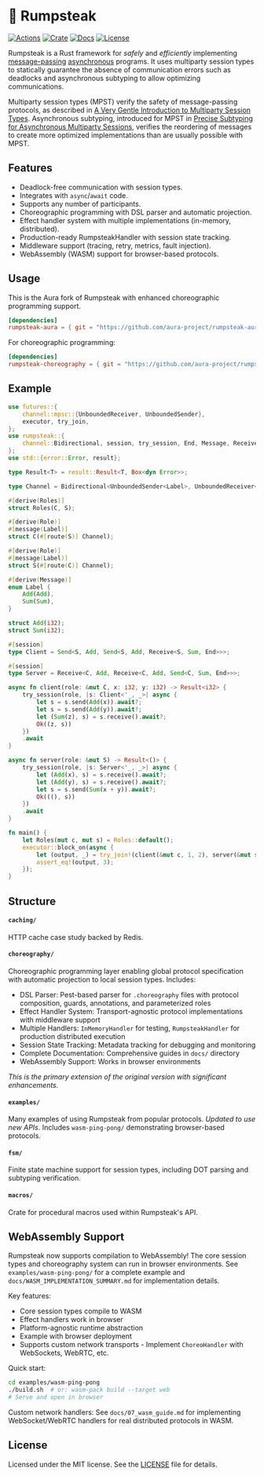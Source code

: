 # :meat_on_bone: Rumpsteak

[![Actions](https://github.com/zakcutner/rumpsteak/workflows/Check/badge.svg)](https://github.com/zakcutner/rumpsteak/actions)
[![Crate](https://img.shields.io/crates/v/rumpsteak)](https://crates.io/crates/rumpsteak)
[![Docs](https://docs.rs/rumpsteak/badge.svg)](https://docs.rs/rumpsteak)
[![License](https://img.shields.io/crates/l/rumpsteak)](LICENSE)

Rumpsteak is a Rust framework for _safely_ and _efficiently_ implementing
[message-passing](https://doc.rust-lang.org/book/ch16-02-message-passing.html)
[asynchronous](https://rust-lang.github.io/async-book/) programs. It uses
multiparty session types to statically guarantee the absence of communication errors such as deadlocks and asynchronous subtyping to allow optimizing communications.

Multiparty session types (MPST) verify the safety of message-passing protocols, as described in [A Very Gentle Introduction to Multiparty Session Types](http://mrg.doc.ic.ac.uk/publications/a-very-gentle-introduction-to-multiparty-session-types/main.pdf).
Asynchronous subtyping, introduced for MPST in [Precise Subtyping for
Asynchronous Multiparty Sessions](http://mrg.doc.ic.ac.uk/publications/precise-subtyping-for-asynchronous-multiparty-sessions/main.pdf),
verifies the reordering of messages to create more optimized implementations than are usually possible with MPST.

## Features

- Deadlock-free communication with session types.
- Integrates with `async`/`await` code.
- Supports any number of participants.
- Choreographic programming with DSL parser and automatic projection.
- Effect handler system with multiple implementations (in-memory, distributed).
- Production-ready RumpsteakHandler with session state tracking.
- Middleware support (tracing, retry, metrics, fault injection).
- WebAssembly (WASM) support for browser-based protocols.

## Usage

This is the Aura fork of Rumpsteak with enhanced choreographic programming support.

```toml
[dependencies]
rumpsteak-aura = { git = "https://github.com/aura-project/rumpsteak-aura" }
```

For choreographic programming:
```toml
[dependencies]
rumpsteak-choreography = { git = "https://github.com/aura-project/rumpsteak-aura" }
```

## Example

```rust
use futures::{
    channel::mpsc::{UnboundedReceiver, UnboundedSender},
    executor, try_join,
};
use rumpsteak::{
    channel::Bidirectional, session, try_session, End, Message, Receive, Role, Roles, Send,
};
use std::{error::Error, result};

type Result<T> = result::Result<T, Box<dyn Error>>;

type Channel = Bidirectional<UnboundedSender<Label>, UnboundedReceiver<Label>>;

#[derive(Roles)]
struct Roles(C, S);

#[derive(Role)]
#[message(Label)]
struct C(#[route(S)] Channel);

#[derive(Role)]
#[message(Label)]
struct S(#[route(C)] Channel);

#[derive(Message)]
enum Label {
    Add(Add),
    Sum(Sum),
}

struct Add(i32);
struct Sum(i32);

#[session]
type Client = Send<S, Add, Send<S, Add, Receive<S, Sum, End>>>;

#[session]
type Server = Receive<C, Add, Receive<C, Add, Send<C, Sum, End>>>;

async fn client(role: &mut C, x: i32, y: i32) -> Result<i32> {
    try_session(role, |s: Client<'_, _>| async {
        let s = s.send(Add(x)).await?;
        let s = s.send(Add(y)).await?;
        let (Sum(z), s) = s.receive().await?;
        Ok((z, s))
    })
    .await
}

async fn server(role: &mut S) -> Result<()> {
    try_session(role, |s: Server<'_, _>| async {
        let (Add(x), s) = s.receive().await?;
        let (Add(y), s) = s.receive().await?;
        let s = s.send(Sum(x + y)).await?;
        Ok(((), s))
    })
    .await
}

fn main() {
    let Roles(mut c, mut s) = Roles::default();
    executor::block_on(async {
        let (output, _) = try_join!(client(&mut c, 1, 2), server(&mut s)).unwrap();
        assert_eq!(output, 3);
    });
}
```

## Structure

#### `caching/`

HTTP cache case study backed by Redis.

#### `choreography/`

Choreographic programming layer enabling global protocol specification with automatic projection to local session types. Includes:
- DSL Parser: Pest-based parser for `.choreography` files with protocol composition, guards, annotations, and parameterized roles
- Effect Handler System: Transport-agnostic protocol implementations with middleware support
- Multiple Handlers: `InMemoryHandler` for testing, `RumpsteakHandler` for production distributed execution
- Session State Tracking: Metadata tracking for debugging and monitoring
- Complete Documentation: Comprehensive guides in `docs/` directory
- WebAssembly Support: Works in browser environments

*This is the primary extension of the original version with significant enhancements.*

#### `examples/`

Many examples of using Rumpsteak from popular protocols. *Updated to use new APIs*. Includes `wasm-ping-pong/` demonstrating browser-based protocols.

#### `fsm/`

Finite state machine support for session types, including DOT parsing and subtyping verification.

#### `macros/`

Crate for procedural macros used within Rumpsteak's API.

## WebAssembly Support

Rumpsteak now supports compilation to WebAssembly! The core session types and choreography system can run in browser environments. See `examples/wasm-ping-pong/` for a complete example and `docs/WASM_IMPLEMENTATION_SUMMARY.md` for implementation details.

Key features:
- Core session types compile to WASM
- Effect handlers work in browser
- Platform-agnostic runtime abstraction
- Example with browser deployment
- Supports custom network transports - Implement `ChoreoHandler` with WebSockets, WebRTC, etc.

Quick start:
```bash
cd examples/wasm-ping-pong
./build.sh  # or: wasm-pack build --target web
# Serve and open in browser
```

Custom network handlers: See `docs/07_wasm_guide.md` for implementing WebSocket/WebRTC handlers for real distributed protocols in WASM.

## License

Licensed under the MIT license. See the [LICENSE](LICENSE) file for details.
